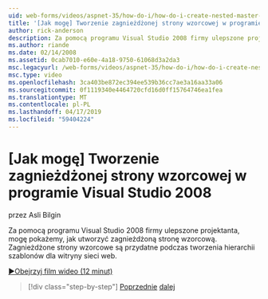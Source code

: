 ```yaml
---
uid: web-forms/videos/aspnet-35/how-do-i/how-do-i-create-nested-master-page-in-visual-studio-2008
title: '[Jak mogę] Tworzenie zagnieżdżonej strony wzorcowej w programie Visual Studio 2008 | Dokumentacja firmy Microsoft'
author: rick-anderson
description: Za pomocą programu Visual Studio 2008 firmy ulepszone projektanta, mogę pokażemy, jak utworzyć zagnieżdżoną stronę wzorcową. Zagnieżdżone strony wzorcowe są przydatne, gdy tworzysz hierarch...
ms.author: riande
ms.date: 02/14/2008
ms.assetid: 0cab7010-e60e-4a18-9750-61068d3a2da3
msc.legacyurl: /web-forms/videos/aspnet-35/how-do-i/how-do-i-create-nested-master-page-in-visual-studio-2008
msc.type: video
ms.openlocfilehash: 3ca403be872ec394ee539b36cc7ae3a16aa33a06
ms.sourcegitcommit: 0f1119340e4464720cfd16d0ff15764746ea1fea
ms.translationtype: MT
ms.contentlocale: pl-PL
ms.lasthandoff: 04/17/2019
ms.locfileid: "59404224"
---
```

# <a name="how-do-i-create-nested-master-page-in-visual-studio-2008"></a>[Jak mogę] Tworzenie zagnieżdżonej strony wzorcowej w programie Visual Studio 2008

przez Asli Bilgin

Za pomocą programu Visual Studio 2008 firmy ulepszone projektanta, mogę pokażemy, jak utworzyć zagnieżdżoną stronę wzorcową. Zagnieżdżone strony wzorcowe są przydatne podczas tworzenia hierarchii szablonów dla witryny sieci web.

[&#9654;Obejrzyj film wideo (12 minut)](https://channel9.msdn.com/Blogs/ASP-NET-Site-Videos/how-do-i-create-nested-master-page-in-visual-studio-2008)

> [!div class="step-by-step"]
> [Poprzednie](how-do-i-create-a-master-page-in-visual-studio-2008.md)
> [dalej](how-do-i-cascading-style-sheets-in-visual-studio-2008.md)
